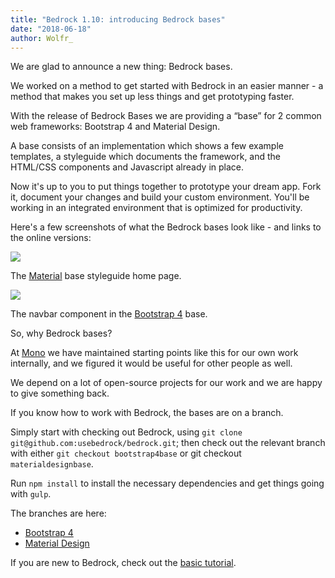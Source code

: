 ```yaml
---
title: "Bedrock 1.10: introducing Bedrock bases"
date: "2018-06-18"
author: Wolfr_
---
```


We are glad to announce a new thing: Bedrock bases.

We worked on a method to get started with Bedrock in an easier manner - a method that makes you set up less things and get prototyping faster.

With the release of Bedrock Bases we are providing a “base” for 2 common web frameworks: Bootstrap 4 and Material Design.

A base consists of an implementation which shows a few example templates, a styleguide which documents the framework, and the HTML/CSS components and Javascript already in place.

Now it's up to you to put things together to prototype your dream app. Fork it, document your changes and build your custom environment. You'll be working in an integrated environment that is optimized for productivity.

Here's a few screenshots of what the Bedrock bases look like - and links to the online versions:

[![](https://bedrockapp.org/wp-content/uploads/2018/06/Screen-Shot-2018-06-19-at-22.11.10.png)](http://materialbase.bedrockapp.org/styleguide/docs/introduction.html)

The [Material](http://materialbase.bedrockapp.org/styleguide/docs/introduction.html) base styleguide home page.

![](https://bedrockapp.org/wp-content/uploads/2018/06/Screen-Shot-2018-06-19-at-22.17.37.png)

The navbar component in the [Bootstrap 4](http://bs4base.bedrockapp.org/styleguide/docs/introduction.html) base.

So, why Bedrock bases?

At [Mono](https://mono.company/) we have maintained starting points like this for our own work internally, and we figured it would be useful for other people as well.

We depend on a lot of open-source projects for our work and we are happy to give something back.

If you know how to work with Bedrock, the bases are on a branch.

Simply start with checking out Bedrock, using `git clone git@github.com:usebedrock/bedrock.git`; then check out the relevant branch with either `git checkout bootstrap4base` or git checkout `materialdesignbase`.

Run `npm install` to install the necessary dependencies and get things going with `gulp`.

The branches are here:

- [Bootstrap 4](https://github.com/usebedrock/bedrock/tree/bootstrap4base)
- [Material Design](https://github.com/usebedrock/bedrock/tree/materialdesignbase)

If you are new to Bedrock, check out the [basic tutorial](https://bedrockapp.org/documentation/basic-tutorial/).
